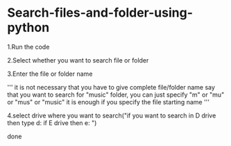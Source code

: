 # Search-files-and-folder-using-python
1.Run the code

2.Select whether you want to search file or folder

3.Enter the file or folder name

'''
it is not necessary that you have to give complete file/folder name
say that you want to search for "music" folder, you can just specify "m" or "mu" or "mus" or "music"
it is enough if you specify the file starting name
'''

4.select drive where you want to search("if you want to search in D drive then type d: if E drive then e: ")

done
